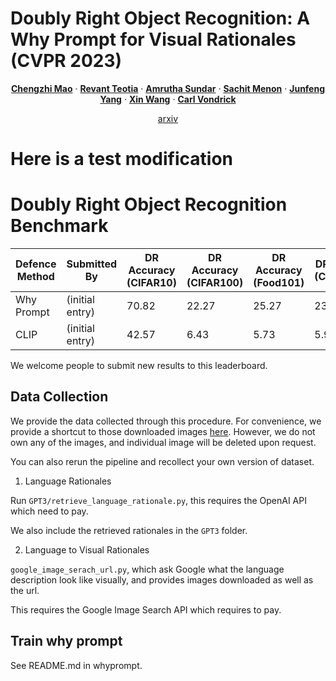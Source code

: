 # Doubly Right Object Recognition: A Why Prompt for Visual Rationales (CVPR 2023)

<p align="center">
  <p align="center" margin-bottom="0px">
    <a href="http://www.cs.columbia.edu/~mcz/"><strong>Chengzhi Mao</strong></a>
    ·
    <a href=""><strong>Revant Teotia</strong></a>
    ·
    <a href=""><strong>Amrutha Sundar</strong></a>
    ·
    <a href=""><strong>Sachit Menon</strong></a>
    ·
    <a href="http://www.cs.columbia.edu/~junfeng/"><strong>Junfeng Yang</strong></a>
    ·
    <a href="https://xinw.ai/"><strong>Xin Wang</strong></a>
    ·
    <a href="http://www.cs.columbia.edu/~vondrick/"><strong>Carl Vondrick</strong></a></p>
    <p align="center" margin-top="0px"><a href="https://arxiv.org/abs/">arxiv</a></p>
</p>

# Here is a test modification
# Doubly Right Object Recognition Benchmark

| Defence Method 	| Submitted By    	| DR Accuracy<br>(CIFAR10) | DR Accuracy<br>(CIFAR100) 	  |DR Accuracy<br>(Food101) 	  |DR Accuracy<br>(Caltech101) 	  | DR Accuracy<br>(SUN) | DR Accuracy<br>(ImageNet) 	  | Submission Date 	|
|----------------	|-----------------	|----------------	|-----------------	|-----------------	|-----------------	|-----------------	|-----------------	|-----------------	|
|       Why Prompt        | (initial entry) 	|   70.82   |     22.27        |        25.27        |        23.64      |  6.70            |     3.63         |    Mar 1, 2023        |
|       CLIP        | (initial entry) 	|    42.57   |      6.43         |       5.73       |        5.99      |     0.94         |      0.68        |      Mar 1, 2023        |


We welcome people to submit new results to this leaderboard.

## Data Collection
We provide the data collected through this procedure. For convenience, we provide a shortcut to those downloaded images [here](https://cv.cs.columbia.edu/mcz/DoubleRight.zip).
However, we do not own any of the images, and individual image will be deleted upon request.

You can also rerun the pipeline and recollect your own version of dataset.

1. Language Rationales

Run `GPT3/retrieve_language_rationale.py`, this requires the OpenAI API which need to pay.

We also include the retrieved rationales in the `GPT3` folder.

2. Language to Visual Rationales

`google_image_serach_url.py`, which ask Google what the language description look like visually, and
provides images downloaded as well as the url.

This requires the Google Image Search API which requires to pay.

## Train why prompt

See README.md in whyprompt.
